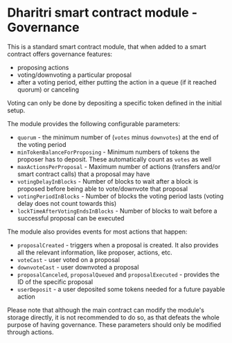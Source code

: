# Dharitri smart contract module - Governance

This is a standard smart contract module, that when added to a smart contract offers governance features:
- proposing actions
- voting/downvoting a particular proposal
- after a voting period, either putting the action in a queue (if it reached quorum) or canceling

Voting can only be done by depositing a specific token defined in the initial setup.

The module provides the following configurable parameters:
- `quorum` - the minimum number of (`votes` minus `downvotes`) at the end of the voting period
- `minTokenBalanceForProposing` - Minimum numbers of tokens the proposer has to deposit. These automatically count as `votes` as well
- `maxActionsPerProposal` - Maximum number of actions (transfers and/or smart contract calls) that a proposal may have
- `votingDelayInBlocks` - Number of blocks to wait after a block is proposed before being able to vote/downvote that proposal
- `votingPeriodInBlocks` - Number of blocks the voting period lasts (voting delay does not count towards this)
- `lockTimeAfterVotingEndsInBlocks` - Number of blocks to wait before a successful proposal can be executed

The module also provides events for most actions that happen:
- `proposalCreated` - triggers when a proposal is created. It also provides all the relevant information, like proposer, actions, etc.
- `voteCast` - user voted on a proposal
- `downvoteCast` - user downvoted a proposal
- `proposalCanceled`, `proposalQueued` and `proposalExecuted` - provides the ID of the specific proposal
- `userDeposit` - a user deposited some tokens needed for a future payable action

Please note that although the main contract can modify the module's storage directly, it is not recommended to do so, as that defeats the whole purpose of having governance. These parameters should only be modified through actions.
